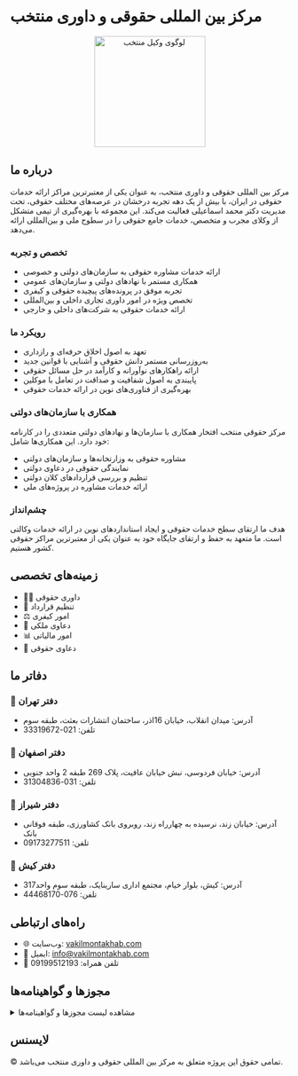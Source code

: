 # مرکز بین المللی حقوقی و داوری منتخب

<p align="center">
  <img src="https://biaupload.com/do.php?imgf=org-fa48918eec4c1.jpeg" alt="لوگوی وکیل منتخب" width="200"/>
</p>

## درباره ما

مرکز بین المللی حقوقی و داوری منتخب، به عنوان یکی از معتبرترین مراکز ارائه خدمات حقوقی در ایران، با بیش از یک دهه تجربه درخشان در عرصه‌های مختلف حقوقی، تحت مدیریت دکتر محمد اسماعیلی فعالیت می‌کند. این مجموعه با بهره‌گیری از تیمی متشکل از وکلای مجرب و متخصص، خدمات جامع حقوقی را در سطوح ملی و بین‌المللی ارائه می‌دهد.

### تخصص و تجربه
- ارائه خدمات مشاوره حقوقی به سازمان‌های دولتی و خصوصی
- همکاری مستمر با نهادهای دولتی و سازمان‌های عمومی
- تجربه موفق در پرونده‌های پیچیده حقوقی و کیفری
- تخصص ویژه در امور داوری تجاری داخلی و بین‌المللی
- ارائه خدمات حقوقی به شرکت‌های داخلی و خارجی

### رویکرد ما
- تعهد به اصول اخلاق حرفه‌ای و رازداری
- به‌روزرسانی مستمر دانش حقوقی و آشنایی با قوانین جدید
- ارائه راهکارهای نوآورانه و کارآمد در حل مسائل حقوقی
- پایبندی به اصول شفافیت و صداقت در تعامل با موکلین
- بهره‌گیری از فناوری‌های نوین در ارائه خدمات حقوقی

### همکاری با سازمان‌های دولتی
مرکز حقوقی منتخب افتخار همکاری با سازمان‌ها و نهادهای دولتی متعددی را در کارنامه خود دارد. این همکاری‌ها شامل:
- مشاوره حقوقی به وزارتخانه‌ها و سازمان‌های دولتی
- نمایندگی حقوقی در دعاوی دولتی
- تنظیم و بررسی قراردادهای کلان دولتی
- ارائه خدمات مشاوره در پروژه‌های ملی

### چشم‌انداز
هدف ما ارتقای سطح خدمات حقوقی و ایجاد استانداردهای نوین در ارائه خدمات وکالتی است. ما متعهد به حفظ و ارتقای جایگاه خود به عنوان یکی از معتبرترین مراکز حقوقی کشور هستیم.

## زمینه‌های تخصصی
- 👨‍⚖️ داوری حقوقی
- 📄 تنظیم قرارداد
- ⚖️ امور کیفری
- 🏢 دعاوی ملکی
- 📊 امور مالیاتی
- 💼 دعاوی حقوقی

## دفاتر ما

### 🏢 دفتر تهران
- آدرس: میدان انقلاب، خیابان 16اذر، ساختمان انتشارات بعثت، طبقه سوم
- تلفن: 021-33319672

### 🏢 دفتر اصفهان
- آدرس: خیابان فردوسی، نبش خیابان عافیت، پلاک 269 طبقه 2 واحد جنوبی
- تلفن: 031-31304836

### 🏢 دفتر شیراز
- آدرس: خیابان زند، نرسیده به چهارراه زند، روبروی بانک کشاورزی، طبقه فوقانی بانک
- تلفن: 09173277511

### 🏢 دفتر کیش
- آدرس: کیش، بلوار خیام، مجتمع اداری سارینایک، طبقه سوم واحد317
- تلفن: 076-44468170

## راه‌های ارتباطی
- 🌐 وب‌سایت: [vakilmontakhab.com](https://vakilmontakhab.com)
- 📧 ایمیل: info@vakilmontakhab.com
- 📱 تلفن همراه: 09199512193

## مجوزها و گواهینامه‌ها
<details>
<summary>مشاهده لیست مجوزها و گواهینامه‌ها</summary>

- [مجوزها و گواهینامه‌ها](https://vakilmontakhab.com/licenses-and-certificates/)

</details>

## لایسنس
© تمامی حقوق این پروژه متعلق به مرکز بین المللی حقوقی و داوری منتخب می‌باشد.
